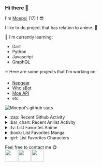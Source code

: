 ### Hi there 👋

I'm [Moepoi](https://moepoi.dev) (17) ! :sunglasses:

I like to do project that has relation to anime. :ghost:

:page_with_curl: I'm currently learning:
- Dart 
- Python
- Javascript
- GraphQL

:star: Here are some projects that I'm working on:
- [Nepgear](https://t.me/NepgearBot)
- [WhoisBot](https://t.me/WhoisBot)
- [Moe API](https://beta.moe.team)
- etc.

![Moepoi's github stats](https://github-readme-stats.vercel.app/api?username=moepoi&show_icons=true)

<details>
<summary>:zap: Recent Github Activity</summary>

<!--START_SECTION:activity-->
1. 💪 Opened PR [#136](https://github.com//abhisheknaiidu/awesome-github-profile-readme/pull/136) in [abhisheknaiidu/awesome-github-profile-readme](https://github.com//abhisheknaiidu/awesome-github-profile-readme)
2. 🎉 Merged PR [#1](https://github.com//moepoi/TeleDart/pull/1) in [moepoi/TeleDart](https://github.com//moepoi/TeleDart)
3. 💪 Opened PR [#1](https://github.com//moepoi/TeleDart/pull/1) in [moepoi/TeleDart](https://github.com//moepoi/TeleDart)
4. 💪 Opened PR [#110](https://github.com//DinoLeung/TeleDart/pull/110) in [DinoLeung/TeleDart](https://github.com//DinoLeung/TeleDart)
5. ❗️ Opened issue [#289](https://github.com//jikan-me/jikan/issues/289) in [jikan-me/jikan](https://github.com//jikan-me/jikan)
<!--END_SECTION:activity-->

</details>

<details>
<summary>:bar_chart: Recent Anilist Activity</summary>
  
<!-- anilist_activity starts -->
* [watched episode 3](https://anilist.co/activity/102468694) of [Kanojo, Okarishimasu](https://anilist.co/anime/113813)
* [watched episode 43](https://anilist.co/activity/102465040) of [Wushen Zhuzai](https://anilist.co/anime/117168)
* [watched episode 4](https://anilist.co/activity/102464948) of [Wu Dong Qiankun 2](https://anilist.co/anime/121177)
* [watched episode 34](https://anilist.co/activity/102359776) of [Yao Shen Ji: Hei Yu Pian](https://anilist.co/anime/116964)
* [watched episode 6](https://anilist.co/activity/102359731) of [Yuanlong](https://anilist.co/anime/120320)
* [watched episode 114](https://anilist.co/activity/102359671) of [Douluo Dalu Part 2](https://anilist.co/anime/103543)
* [watched episode 4](https://anilist.co/activity/102359583) of [Maou Gakuin no Futekigousha: Shijou Saikyou no Maou no Shiso, Tensei shite Shison-tachi no Gakkou e Kayou](https://anilist.co/anime/112301)
* [watched episode 3](https://anilist.co/activity/102193474) of [Peter Grill to Kenja no Jikan](https://anilist.co/anime/111965)
* [watched episode 4](https://anilist.co/activity/102186003) of [Dokyuu Hentai HxEros](https://anilist.co/anime/112818)
* [watched episode 31](https://anilist.co/activity/101866057) of [Wu Geng Ji 3](https://anilist.co/anime/104868)
<!-- anilist_activity ends -->

</details>

<details>
<summary>:tv: List Favorites Anime</summary>
  
<!-- favorites_anime starts -->
* [Ze Tian Ji](https://anilist.co/anime/101409)
* [Ze Tian Ji 2](https://anilist.co/anime/102165)
* [Ze Tian Ji 3](https://anilist.co/anime/102166)
* [Ze Tian Ji 4](https://anilist.co/anime/108986)
* [Ze Tian Ji 5](https://anilist.co/anime/115839)
* [Toaru Majutsu no Index](https://anilist.co/anime/4654)
* [Toaru Majutsu no Index II](https://anilist.co/anime/8937)
* [Toaru Majutsu no Index III](https://anilist.co/anime/100185)
* [Toaru Kagaku no Railgun](https://anilist.co/anime/6213)
* [Toaru Kagaku no Railgun S](https://anilist.co/anime/16049)
* [Toaru Kagaku no Railgun T](https://anilist.co/anime/104462)
* [Ling Jian Zun](https://anilist.co/anime/107882)
* [Ling Jian Zun 2](https://anilist.co/anime/116137)
* [Ling Jian Zun 3](https://anilist.co/anime/116138)
* [Ling Jian Zun 4](https://anilist.co/anime/120272)
* [Doupo Cangqiong](https://anilist.co/anime/102464)
* [Doupo Cangqiong 2](https://anilist.co/anime/102463)
* [Doupo Cangqiong 3](https://anilist.co/anime/104922)
* [World Trigger](https://anilist.co/anime/20729)
* [World Trigger 2](https://anilist.co/anime/114087)
* [Mahouka Koukou no Rettousei](https://anilist.co/anime/20458)
* [Mahouka Koukou no Rettousei: Raihousha-hen](https://anilist.co/anime/112300)
* [Tong Ling Fei](https://anilist.co/anime/99935)
* [Shu Ling Ji](https://anilist.co/anime/119945)
* [Quanzhi Fashi](https://anilist.co/anime/99200)
<!-- favorites_anime ends -->

</details>

<details>
<summary>:book: List Favorites Manga</summary>
  
<!-- favorites_manga starts -->
<!-- favorites_manga ends -->

</details>

<details>
<summary>:girl: List Favorites Characters</summary>
  
<!-- favorites_characters starts -->
* [Nepgear](https://anilist.co/character/49927)
* [Nagi Sanzenin](https://anilist.co/character/2078)
* [Kiriha](https://anilist.co/character/126355)
* [Jibril](https://anilist.co/character/87887)
* [Karen Kujou](https://anilist.co/character/50223)
* [Miyuki Shiba](https://anilist.co/character/55741)
* [Myucel Foaran](https://anilist.co/character/87640)
* [Holo](https://anilist.co/character/7373)
<!-- favorites_characters ends -->

</details>

Feel free to contact me :yum:
<br>
[<img src="https://img.icons8.com/cute-clipart/100/000000/telegram-app.png" width="40px">](https://t.me/moepoi)
[<img src="https://img.icons8.com/plasticine/100/000000/gmail.png" width="40px">](mailto:moe@chocola.dev)
[<img src="https://img.icons8.com/color/100/000000/line-me.png" width="40px">](https://line.me/ti/p/~moepoi)
